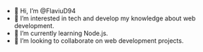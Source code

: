 - 👋 Hi, I’m @FlaviuD94
- 👀 I’m interested in tech and develop my knowledge about web development.
- 🌱 I’m currently learning Node.js.
- 💞️ I’m looking to collaborate on web development projects.

